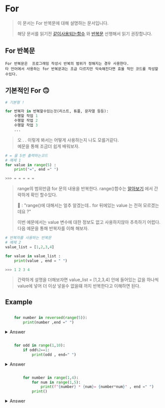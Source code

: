 <!-- for readme.md -->
For 
===
> 이 문서는 For 반복문에 대해 설명하는 문서입니다.
> 
> 해당 문서를 읽기전 [같이사용되는함수](../../%EA%B0%99%EC%9D%B4_%EC%82%AC%EC%9A%A9%EB%90%98%EB%8A%94_%ED%95%A8%EC%88%98/README.MD) 와 [반복문](../../%EB%B0%98%EB%B3%B5%EB%AC%B8/README.md) 선행해서 읽기 권장합니다.

## For 반복문
    For 반복문은  프로그래밍 작성시 반복의 범위가 정해지는 경우 사용한다.
    타 언어에서 사용하는 for 반복문과는 조금 다르지만 익숙해진다면 효율 적인 코드를 작성할수있다.

    
     

## 기본적인 For 🙃

    


```python 
# 기본형 ! 

for 반복자 in 반복할수있는것(리스트, 튜플, 문자열 등등):
    수행할 작업 1
    수행할 작업 2
    수행할 작업 3
    ...

```


> 오 . . 이렇게 봐서는 어떻게 사용하는지 나도 모를거같다.  
> 예문을 통해 조금더 쉽게 배워보자.


```python
# = 을 5번 출력하는코드
# 예제 1
for value in range(5) :
    print("=", end =" ")

>>> = = = = = 
```
> range의 범위만큼 for 문의 내용을 반복한다. range()함수는 [알아보기](../../%EA%B0%99%EC%9D%B4_%EC%82%AC%EC%9A%A9%EB%90%98%EB%8A%94_%ED%95%A8%EC%88%98/README.MD#range) 에서 간략하게 확인 할수있다.
>
> 🤨 : "range()에 대해서는 얼추 알겠는데.. for 뒤에있는 value 는 전혀 모르겠는데요 ?"
>
> 이번 예문에서는 value 변수에 대한 정보도 없고 사용하지않아 추측하기 어렵다. 
다음 예문을 통해 반복자를 이해 해보자.


```python
# 반복자를 사용하는 반복문
# 예제 2
value_list = [1,2,3,4]

for value in value_list :
    print(value , end = " ")

>>> 1 2 3 4 
```
> 간략하게 설명을 더해보자면 value_list = [1,2,3,4] 안에 들어있는 값을 하나씩 value에 넣어 더 이상 넣을수 없을떄 까지 반복한다고 이해하면 된다.
> 


## Example  


```python

    for number in reversed(range(5)):
        print(number ,end =" ") 

```

<details>
  <summary>Answer</summary>

    ```python
        >>> 4 3 2 1 0
    ```

</details>


```python

    for odd in range(1,10):
        if odd%2==1:
            print(odd , end=" ")
```



<details>
  <summary>Answer</summary>

    ```python
        >>> 1 3 5 7 9
    ```

</details>


```python

        for number in range(1,4):
            for num in range(1,5):
                print(f"{number} * {num}= {number*num}" , end =" ")
            print()

```

<details>
  <summary>Answer</summary>

    ```python
        
        >>>1 * 1= 1 1 * 2= 2 1 * 3= 3 1 * 4= 4 
        >>>2 * 1= 2 2 * 2= 4 2 * 3= 6 2 * 4= 8
        >>>3 * 1= 3 3 * 2= 6 3 * 3= 9 3 * 4= 12

    ```

</details>

